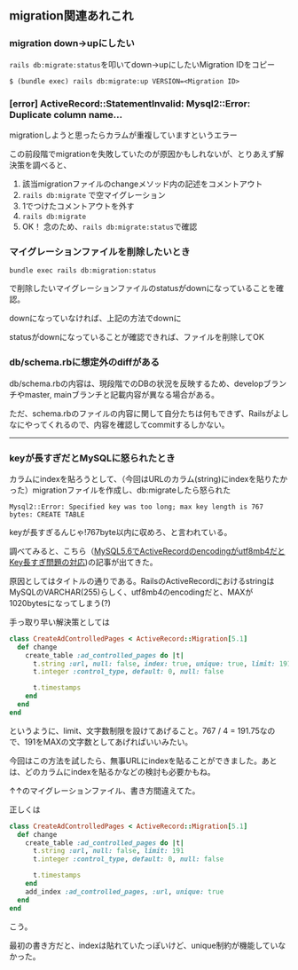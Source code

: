 ## migration関連あれこれ

### migration down→upにしたい

`rails db:migrate:status`を叩いてdown→upにしたいMigration IDをコピー

```
$ (bundle exec) rails db:migrate:up VERSION=<Migration ID>
```

### [error] ActiveRecord::StatementInvalid: Mysql2::Error: Duplicate column name...

migrationしようと思ったらカラムが重複していますというエラー

この前段階でmigrationを失敗していたのが原因かもしれないが、とりあえず解決策を調べると、

1. 該当migrationファイルのchangeメソッド内の記述をコメントアウト
2. `rails db:migrate` で空マイグレーション
3. 1でつけたコメントアウトを外す
4. `rails db:migrate`
5. OK！ 念のため、`rails db:migrate:status`で確認


### マイグレーションファイルを削除したいとき

```
bundle exec rails db:migration:status
```

で削除したいマイグレーションファイルのstatusがdownになっていることを確認。

downになっていなければ、上記の方法でdownに

statusがdownになっていることが確認できれば、ファイルを削除してOK

### db/schema.rbに想定外のdiffがある

db/schema.rbの内容は、現段階でのDBの状況を反映するため、developブランチやmaster, mainブランチと記載内容が異なる場合がある。

ただ、schema.rbのファイルの内容に関して自分たちは何もできず、Railsがよしなにやってくれるので、内容を確認してcommitするしかない。

---

### keyが長すぎだとMySQLに怒られたとき

カラムにindexを貼ろうとして、（今回はURLのカラム(string)にindexを貼りたかった）migrationファイルを作成し、db:migrateしたら怒られた

```
Mysql2::Error: Specified key was too long; max key length is 767 bytes: CREATE TABLE
```

keyが長すぎるんじゃ!767byte以内に収めろ、と言われている。

調べてみると、こちら（[MySQL5.6でActiveRecordのencodingがutf8mb4だとKey長すぎ問題の対応](https://blog.mothule.com/ruby/rails/active-record/ruby-rails-activerecord-fix-mysql56-encode-utf8mb4-key-too-length))の記事が出てきた。

原因としてはタイトルの通りである。RailsのActiveRecordにおけるstringはMySQLのVARCHAR(255)らしく、utf8mb4のencodingだと、MAXが1020bytesになってしまう(?)

手っ取り早い解決策としては

```ruby
class CreateAdControlledPages < ActiveRecord::Migration[5.1]
  def change
    create_table :ad_controlled_pages do |t|
      t.string :url, null: false, index: true, unique: true, limit: 191
      t.integer :control_type, default: 0, null: false

      t.timestamps
    end
  end
end
```
というように、limit、文字数制限を設けてあげること。767 / 4 = 191.75なので、191をMAXの文字数としてあげればいいみたい。

今回はこの方法を試したら、無事URLにindexを貼ることができました。あとは、どのカラムにindexを貼るかなどの検討も必要かもね。

↑↑のマイグレーションファイル、書き方間違えてた。

正しくは

```ruby
class CreateAdControlledPages < ActiveRecord::Migration[5.1]
  def change
    create_table :ad_controlled_pages do |t|
      t.string :url, null: false, limit: 191
      t.integer :control_type, default: 0, null: false

      t.timestamps
    end
    add_index :ad_controlled_pages, :url, unique: true
  end
end
```
こう。

最初の書き方だと、indexは貼れていたっぽいけど、unique制約が機能していなかった。

